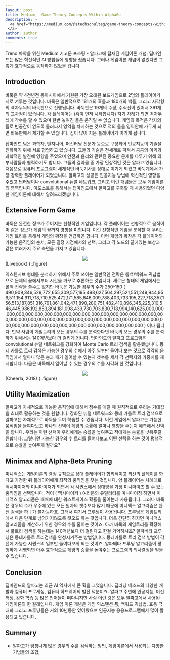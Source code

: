 ```yaml
---
layout: post
title: Medium - Game Theory Concepts Within AlphaGo
description: >
  <a href="https://medium.com/@stechschulteg/game-theory-concepts-within-alphago-2443bbca36e0"> 원문 - Gabe Stechschulte
 </a>
author: author
comments: true
---
```


Trend 파악을 위한 Medium 기고문 포스팅 - 알파고에 탑재된 게임이론 개념; 딥마인드는 많은 혁신적인 AI 방법들에 영향을 줬습니다. 그러나 게임이론 개념이 없었다면 그렇게 효과적으로 동작하지 않았을 겁니다.

## Introduction
바둑은 약 4천년전 동아시아에서 기원된 가장 오래된 보드게임으로 2명의 플레이어가 서로 겨루는 것입니다. 바둑은 일반적으로 181개의 흑돌과 180개의 백돌, 그리고 사각형의 격자무늬의 바둑판으로 진행됩니다. 바둑판은 19개의 수평, 수직선이 있어서 361개의 교차점이 있습니다. 각 플레이어는 (흑이 먼저 시작합니다) 자기 차례가 되면 격자무늬에 착수를 할 수 있으며 한번 놓여진 돌은 움직일 수 없습니다. 게임의 목적은 각자의 돌로 빈공간이 없도록 둘러싸서 영역을 차지하는 것으로 적의 돌을 영역안에 가두게 되면 바둑판에서 제거할 수 있습니다. 집이 많이 지은 플레이어가 이기게 됩니다.

딥마인드 팀은 과학자, 엔지니어, 머신러닝 전문가 등으로 구성되어 인공지능의 기술을 진화하기 위해 서로 협업하고 있습니다. 그들의 기술은 전세계로 퍼져서 공공의 이익과 과학적인 발견에 영향을 주었으며 안전과 윤리와 관련된 중요한 문제를 다루기 위해 외부사람들과 협력하기도 합니다. 그들의 결과물 중 가장 인상적인 것은 알파고 였습니다. 처음으로 컴퓨터 프로그램이 세계적인 바둑기사를 상대로 이기게 되었고 바둑계에서 가장 강력한 플레이어가 되었습니다. 알파고의 성공은 인공지능 방법에 혁신적인 영향을 주었고 딥러닝이나 convolutional 뉴럴 네트워크, 그리고 이런 개념들은 모두 게임이론의 영역입니다. 이포스트를 통해서는 딥마인드에서 알파고를 구축할 때 사용되었던 다양한 게임이론에 대해서 알려드리겠습니다.

## Extensive Form Game
바둑은 완전한 정보가 주어지는 선형적인 게임입니다. 각 플레이어는 선형적으로 움직이며 같은 정보가 게임의 끝까지 영향을 미칩니다. 이런 선형적인 게임을 분석할 때 우리는 게임 트리를 통해서 게임의 확장을 언급하곤 합니다. 이런 게임의 확장은 각 플레이어의 가능한 움직임의 순서, 모든 결정 지점에서의 선택, 그리고 각 노드의 끝에있는 보상과 같은 여러가지 주요 측면을 가지고 있습니다.

<center>
<img src="https://miro.medium.com/max/1108/1*ckOAxSui9c3dWdkFJtFNzw.png"/>
</center>
(Livebook)
{:.figure}

익스텐시브 형태를 분석하기 위해서 주로 쓰이는 일반적인 전략은 롤백/백워드 귀납법으로 문제의 끝에서부터 시간을 거꾸로 추론하는 것입니다. 새로운 형태의 게임에서는 롤백 전략을 쓸수도 있지만 바둑은 가능한 경우의 수가 250^150 ( 490,909,346,529,772,655,309,577,195,498,627,564,297,521,551,249,944,956,511,154,911,718,710,525,472,171,585,646,009,788,403,733,195,227,718,357,156,513,187,851,316,791,861,042,471,890,280,751,482,410,896,345,225,310,546,445,986,192,853,894,181,098,439,730,703,830,718,994,140,625,000,000,000,000,000,000,000,000,000,000,000,000,000,000,000,000,000,000,000,000,000,000,000,000,000,000,000,000,000,000,000,000,000,000,000,000,000,000,000,000,000,000,000,000,000,000,000,000,000,000 ) 이나 됩니다. 만약 사람이 게임트리의 모든 경우의 수를 분석한다면 바둑의 모든 경우의 수를 분석하기 위해서는 140억년보다 더 걸리게 됩니다. 딥마인드의 알파고 프로그램은 convolutional 뉴럴 네트워크를 강화하여 Monte Carlo 트리 검색을 활용했습니다. 몽테 카를로 트리 검색은 가능한 경우의 수에서 아주 일부만 들여다 보는 것으로 각각의 움직임에서 얼마나 많은 승과 패가 일어날 수 있는지 갯수를 세서 각 선택지의 가중치를 제시합니다. 다음은 바둑에서 일어날 수 있는 경우의 수를 시각화 한 것입니다.

<center>
<img src="https://miro.medium.com/max/1400/1*CjsOUvZozmRxkjeyfB3wrA.png"/>
</center>
(Cheerla, 2018)
{:.figure}

## Utility Maximization
알파고가 자체적으로 가능한 움직임에 대해서 점수를 매길 때 원칙적으로 우리는 기대값을 최대로 활용하는 것을 원합니다. 강화된 뉴럴 네트워크와 몽테 카를로 트리 검색으로 알파고는 자체적으로 바둑을 두며 학습할 수 있습니다. 이런 게임에서 알파고는 가능한 움직임을 들여다보고 하나의 선택이 게임의 승률에 얼마나 영향을 주는지 예측해서 선택을 합니다. 우리는 이런 선택이 우리에게는 승률을 높여주고 적에게는 승률을 낮춰주길 원합니다. 그렇다면 가능한 경우의 수 트리를 들여다보고 어떤 선택을 하는 것이 평행적으로 승률을 높여주게 될까요?

## Minimax and Alpha-Beta Pruning
미니맥스는 게임이론의 결정 규칙으로 상대 플레이어가 합리적이고 최선의 플레이를 한다고 가정한 뒤 플레이어에게 최적의 움직임을 찾는 것입니다. 양 플레이어는 차례대로 맥시마이저와 미니마이저가 되면서 각 시퀀스에서 상대방을 가장 미니마이즈 할 수 있는 움직임을 선택합니다. 적이 ( 맥시마이저 ) 여러분의 유틸리티를 미니마이징 하면서 미니맥스 알고리즘은 패배에 대한 워스트케이스 확률을 줄이는데 사용됩니다. 그러나 바둑은 경우의 수가 우주에 있는 모든 원자의 갯수보다 많기 때문에 미니맥스 알고리즘은 완전 검색을 하ㅣ가 불가능하죠. 그래서 여기서 프루닝이 사용됩니다. 프루닝은 게임트리에서 다음 단계로 넘어가지않도록 컷오프 하는 것입니다. 더욱 간단히 하자면 미니맥스 알고리즘을 계산하기 위한 경우의 수를 줄이는 것이죠. 아까 바둑의 게임트리를 확장해서 풀트리 검색을 하는데는 140억년보다 더 걸린다고 한걸 기억하시죠? 알파베타 프루닝은 몽테카를로 트리검색을 완성시켜주는 방법입니다. 몽테카를로 트리 검색 방법이 각 턴에 가능한 시퀀스의 일부만 들여다보게 되는 것이죠. 알파베타 프루닝 알고리즘이 평행하게 시행되면 아주 효과적으로 게임의 승률을 높여주는 프로그램의 의사결정을 얻을 수 있습니다.

## Conclusion
딥마인드의 알파고는 최근 AI 역사에서 큰 획을 그었습니다. 딥러닝 메소드의 다양한 개발과 컴퓨터 프로세싱, 컴퓨터 하드웨어의 발전 덕분이죠. 알파고 주변에 인공지능, 머신 러닝, 강화 학습 등 많은 언어들이 떠다니지만 사실 이런 것은 모두 알파고에서 사용된 게임이론의 한 갈래입니다. 게임 이론 개념은 게임 익스텐션 폼, 백워드 귀납법, 효용 극대화 그리고 프루닝들은 거의 10년동안 있어왔으며 인공지능 응용프로그램에서 많이 활용되고 있습니다.

## Summary
* 알파고가 엄청나게 많은 경우의 수를 검색하는 방법, 게임이론에서 사용되는 다양한 기법들의 조합,
